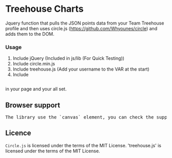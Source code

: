 <h1>Treehouse Charts</h1>

Jquery function that pulls the JSON points data from your Team Treehouse profile and then uses circle.js (https://github.com/Whyounes/circle) and adds them to the DOM.

<h3>Usage</h3>

1. Include jQuery (Included in js/lib (For Quick Testing))
2. Include circle.min.js
3. Include treehouse.js (Add your username to the VAR at the start)
4. Include 

<pre><div id="points"></div></pre> 

in your page and your all set.

<h2>Browser support</h2>

<pre>The library use the `canvas` element, you can check the support on [caniuse](http://caniuse.com/#search=canvas)</pre>

<h2>Licence</h2>

`Circle.js` is licensed under the terms of the MIT License.
'treehouse.js' is licensed under the terms of the MIT License.



